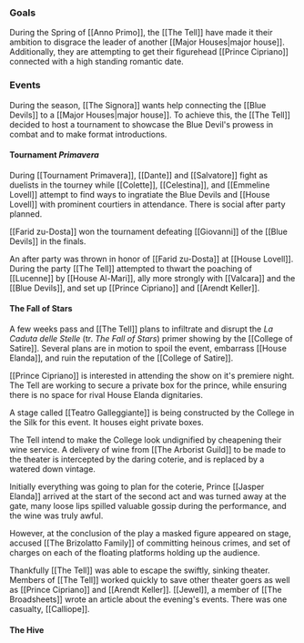 
### Goals

During the Spring of [[Anno Primo]], the [[The Tell]] have made it their ambition to disgrace the leader of another [[Major Houses|major house]]. Additionally, they are attempting to get their figurehead [[Prince Cipriano]] connected with a high standing romantic date.

### Events

During the season, [[The Signora]] wants help connecting the [[Blue Devils]] to a [[Major Houses|major house]]. To achieve this, the [[The Tell]] decided to host a tournament to showcase the Blue Devil's prowess in combat and to make format introductions.

#### Tournament _Primavera_

During [[Tournament Primavera]], [[Dante]] and [[Salvatore]] fight as duelists in the tourney while [[Colette]], [[Celestina]], and [[Emmeline Lovell]] attempt to find ways to ingratiate the Blue Devils and [[House Lovell]] with prominent courtiers in attendance. There is social after party planned.

[[Farid zu-Dosta]] won the tournament defeating [[Giovanni]] of the [[Blue Devils]] in the finals.

An after party was thrown in honor of [[Farid zu-Dosta]] at [[House Lovell]]. During the party [[The Tell]] attempted to thwart the poaching of [[Lucenne]] by [[House Al-Mari]], ally more strongly with [[Valcara]] and the [[Blue Devils]], and set up [[Prince Cipriano]] and [[Arendt Keller]].


#### The Fall of Stars

A few weeks pass and [[The Tell]] plans to infiltrate and disrupt the _La Caduta delle Stelle_ (tr. _The Fall of Stars_) primer showing by the [[College of Satire]]. Several plans are in motion to spoil the event, embarrass [[House Elanda]], and ruin the reputation of the [[College of Satire]]. 

[[Prince Cipriano]] is interested in attending the show on it's premiere night. The Tell are working to secure a private box for the prince, while ensuring there is no space for rival House Elanda dignitaries. 

A stage called [[Teatro Galleggiante]] is being constructed by the College in the Silk for this event. It houses eight private boxes. 

The Tell intend to make the College look undignified by cheapening their wine service.  A delivery of wine from [[The Arborist Guild]] to be made to the theater is intercepted by the daring coterie, and is replaced by a watered down vintage.

Initially everything was going to plan for the coterie, Prince [[Jasper Elanda]] arrived at the start of the second act and was turned away at the gate, many loose lips spilled valuable gossip during the performance, and the wine was truly awful. 

However, at the conclusion of the play a masked figure appeared on stage, accused [[The Brizolatto Family]] of committing heinous crimes, and set of charges on each of the floating platforms holding up the audience. 

Thankfully [[The Tell]] was able to escape the swiftly, sinking theater. Members of [[The Tell]] worked quickly to save other theater goers as well as [[Prince Cipriano]] and [[Arendt Keller]]. [[Jewel]], a member of [[The Broadsheets]] wrote an article about the evening's events. There was one casualty, [[Calliope]].

#### The Hive

